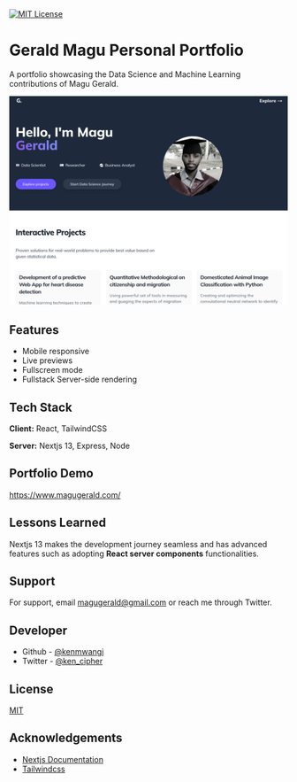 ##

[![MIT License](https://img.shields.io/badge/License-MIT-green.svg)](https://choosealicense.com/licenses/mit/)

# Gerald Magu Personal Portfolio

A portfolio showcasing the Data Science and Machine Learning contributions of Magu Gerald.

![Magu Gerald](/gerald.png)

## Features

- Mobile responsive
- Live previews
- Fullscreen mode
- Fullstack Server-side rendering

## Tech Stack

**Client:** React, TailwindCSS

**Server:** Nextjs 13, Express, Node

## Portfolio Demo

https://www.magugerald.com/

## Lessons Learned

Nextjs 13 makes the development journey seamless and has advanced features such as adopting **React server components** functionalities.

## Support

For support, email magugerald@gmail.com or reach me through Twitter.

## Developer

- Github - [@kenmwangi](https://www.github.com/kenmwangi)
- Twitter - [@ken_cipher](https://www.twitter.com/ken_cipher)

## License

[MIT](https://choosealicense.com/licenses/mit/)

## Acknowledgements

- [Nextjs Documentation](https://nextjs.org/docs)
- [Tailwindcss](https://tailwindcss.com/)
